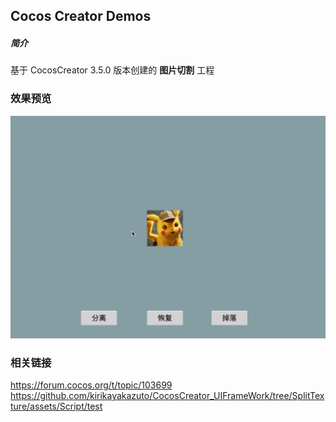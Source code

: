 ## Cocos Creator Demos

##### 简介
基于 CocosCreator 3.5.0 版本创建的 **图片切割** 工程

### 效果预览
![image](../../../gif/202204/2022042901.gif)

### 相关链接
https://forum.cocos.org/t/topic/103699    
https://github.com/kirikayakazuto/CocosCreator_UIFrameWork/tree/SplitTexture/assets/Script/test